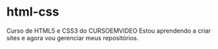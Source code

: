 # html-css
 Curso de HTML5 e CSS3 do CURSOEMVIDEO
 Estou aprendendo a criar sites e agora vou gerenciar meus repositórios.    